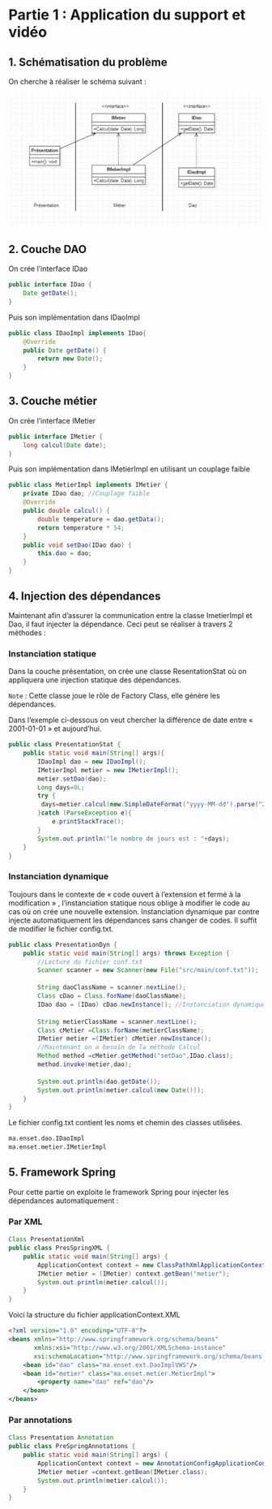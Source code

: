 # Partie 1 : Application du support et vidéo
## 1.	Schématisation du problème
On cherche à réaliser le schéma suivant :

![](annexes/Picture1.png)

## 2.	Couche DAO
On crée l’interface IDao
```java
public interface IDao {
    Date getDate();
}
```

Puis son implémentation dans IDaoImpl
```java
public class IDaoImpl implements IDao{
    @Override
    public Date getDate() {
        return new Date();
    }
}
```

## 3.	Couche métier
On crée l’interface IMetier
```java
public interface IMetier {
    long calcul(Date date);
}
```

Puis son implémentation dans IMetierImpl en utilisant un couplage faible
```java
public class MetierImpl implements IMetier {
    private IDao dao; //Couplage faible
    @Override
    public double calcul() {
        double temperature = dao.getData();
        return temperature * 54;
    }
    public void setDao(IDao dao) {
        this.dao = dao;
    }
}
```
## 4.	Injection des dépendances
Maintenant afin d’assurer la communication entre la classe ImetierImpl et Dao, il faut injecter la dépendance. Ceci peut se réaliser à travers 2 méthodes :
### Instanciation statique
Dans la couche présentation, on crée une classe ResentationStat où on appliquera une injection statique des dépendances.

`Note` : Cette classe joue le rôle de Factory Class, elle génère les dépendances.

Dans l’exemple ci-dessous on veut chercher la différence de date entre « 2001-01-01 » et aujourd’hui.

```java
public class PresentationStat {
    public static void main(String[] args){
        IDaoImpl dao = new IDaoImpl();
        IMetierImpl metier = new IMetierImpl();
        metier.setDao(dao);
        Long days=0L;
        try {
         days=metier.calcul(new.SimpleDateFormat("yyyy-MM-dd").parse("2001-01-01"));
        }catch (ParseException e){
            e.printStackTrace();
        }
        System.out.println("le nombre de jours est : "+days);
    }
}
```
### Instanciation dynamique

Toujours dans le contexte de « code ouvert à l’extension et fermé à la modification » , l’instanciation statique nous oblige à modifier le code au cas où on crée une nouvelle extension. 
Instanciation dynamique par contre injecte automatiquement les dépendances sans changer de codes. Il suffit de modifier le fichier config.txt.

```java
public class PresentationDyn {
    public static void main(String[] args) throws Exception {
        //Lecture du fichier conf.txt
        Scanner scanner = new Scanner(new File("src/main/conf.txt"));

        String daoClassName = scanner.nextLine();
        Class cDao = Class.forName(daoClassName);
        IDao dao = (IDao) cDao.newInstance(); //Instanciation dynamique des classes

        String metierClassName = scanner.nextLine();
        Class cMetier =Class.forName(metierClassName);
        IMetier metier =(IMetier) cMetier.newInstance();
        //Maintenant on a besoin de la méthode Calcul
        Method method =cMetier.getMethod("setDao",IDao.class);
        method.invoke(metier,dao);

        System.out.println(dao.getDate());
        System.out.println(metier.calcul(new Date()));
    }
}
```

Le fichier config.txt contient les noms et chemin des classes utilisées.

```txt
ma.enset.dao.IDaoImpl
ma.enset.metier.IMetierImpl
```

## 5.	Framework Spring
Pour cette partie on exploite le framework Spring pour injecter les dépendances automatiquement :

### Par XML
```java
Class PresentationXml
public class PresSpringXML {
    public static void main(String[] args) {
        ApplicationContext context = new ClassPathXmlApplicationContext("applicationContext.xml");
        IMetier metier = (IMetier) context.getBean("metier");
        System.out.println(metier.calcul());
    }
}
```

Voici la structure du fichier applicationContext.XML

```XML
<?xml version="1.0" encoding="UTF-8"?>
<beans xmlns="http://www.springframework.org/schema/beans"
       xmlns:xsi="http://www.w3.org/2001/XMLSchema-instance"
       xsi:schemaLocation="http://www.springframework.org/schema/beans http://www.springframework.org/schema/beans/spring-beans.xsd">
    <bean id="dao" class="ma.enset.ext.DaoImplVWS"/>
    <bean id="metier" class="ma.enset.metier.MetierImpl">
        <property name="dao" ref="dao"/>
    </bean>
</beans>
```

### Par annotations

```java
Class Presentation Annotation
public class PreSpringAnnotations {
    public static void main(String[] args) {
        ApplicationContext context = new AnnotationConfigApplicationContext("ma.enset.dao","ma.enset.metier");
        IMetier metier =context.getBean(IMetier.class);
        System.out.println(metier.calcul());
    }
}
```
